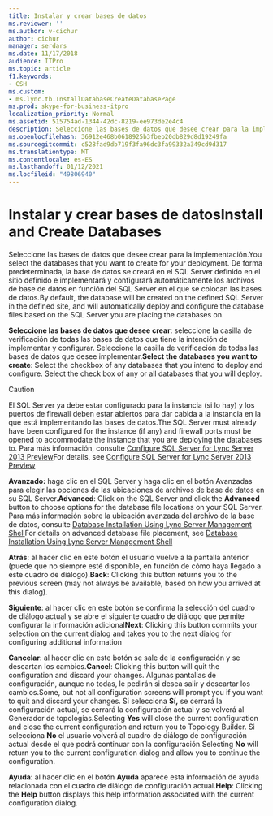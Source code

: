 ```yaml
---
title: Instalar y crear bases de datos
ms.reviewer: ''
ms.author: v-cichur
author: cichur
manager: serdars
ms.date: 11/17/2018
audience: ITPro
ms.topic: article
f1.keywords:
- CSH
ms.custom:
- ms.lync.tb.InstallDatabaseCreateDatabasePage
ms.prod: skype-for-business-itpro
localization_priority: Normal
ms.assetid: 515754ad-1344-42dc-8219-ee973de2e4c4
description: Seleccione las bases de datos que desee crear para la implementación. De forma predeterminada, la base de datos se creará en el SQL Server definido en el sitio definido e implementará y configurará automáticamente los archivos de base de datos en función del SQL Server en el que se colocan las bases de datos.
ms.openlocfilehash: 36912e468b0618925b3fbeb20db829d8d19249fa
ms.sourcegitcommit: c528fad9db719f3fa96dc3fa99332a349cd9d317
ms.translationtype: MT
ms.contentlocale: es-ES
ms.lasthandoff: 01/12/2021
ms.locfileid: "49806940"
---
```

# <a name="install-and-create-databases"></a><span data-ttu-id="eac9c-104">Instalar y crear bases de datos</span><span class="sxs-lookup"><span data-stu-id="eac9c-104">Install and Create Databases</span></span>

<span data-ttu-id="eac9c-105">Seleccione las bases de datos que desee crear para la implementación.</span><span class="sxs-lookup"><span data-stu-id="eac9c-105">You select the databases that you want to create for your deployment.</span></span> <span data-ttu-id="eac9c-106">De forma predeterminada, la base de datos se creará en el SQL Server definido en el sitio definido e implementará y configurará automáticamente los archivos de base de datos en función del SQL Server en el que se colocan las bases de datos.</span><span class="sxs-lookup"><span data-stu-id="eac9c-106">By default, the database will be created on the defined SQL Server in the defined site, and will automatically deploy and configure the database files based on the SQL Server you are placing the databases on.</span></span>

 <span data-ttu-id="eac9c-p103">**Seleccione las bases de datos que desee crear**: seleccione la casilla de verificación de todas las bases de datos que tiene la intención de implementar y configurar. Seleccione la casilla de verificación de todas las bases de datos que desee implementar.</span><span class="sxs-lookup"><span data-stu-id="eac9c-p103">**Select the databases you want to create**: Select the checkbox of any databases that you intend to deploy and configure. Select the check box of any or all databases that you will deploy.</span></span>

> [!CAUTION]
> <span data-ttu-id="eac9c-109">El SQL Server ya debe estar configurado para la instancia (si lo hay) y los puertos de firewall deben estar abiertos para dar cabida a la instancia en la que está implementando las bases de datos.</span><span class="sxs-lookup"><span data-stu-id="eac9c-109">The SQL Server must already have been configured for the instance (if any) and firewall ports must be opened to accommodate the instance that you are deploying the databases to.</span></span> <span data-ttu-id="eac9c-110">Para más información, consulte [Configure SQL Server for Lync Server 2013 Preview](https://technet.microsoft.com/library/375e5cc4-e436-46dc-9b02-5063f35cdcc1.aspx)</span><span class="sxs-lookup"><span data-stu-id="eac9c-110">For details, see [Configure SQL Server for Lync Server 2013 Preview](https://technet.microsoft.com/library/375e5cc4-e436-46dc-9b02-5063f35cdcc1.aspx)</span></span>

 <span data-ttu-id="eac9c-111">**Avanzado:** haga clic en el  SQL Server y haga clic en el botón Avanzadas para elegir las opciones de las ubicaciones de archivos de base de datos en su SQL Server.</span><span class="sxs-lookup"><span data-stu-id="eac9c-111">**Advanced**: Click on the SQL Server and click the **Advanced** button to choose options for the database file locations on your SQL Server.</span></span> <span data-ttu-id="eac9c-112">Para más información sobre la ubicación avanzada del archivo de la base de datos, consulte [Database Installation Using Lync Server Management Shell](https://technet.microsoft.com/library/c90a6449-4dd5-4b18-b21c-ea2c2a64dc3c.aspx)</span><span class="sxs-lookup"><span data-stu-id="eac9c-112">For details on advanced database file placement, see [Database Installation Using Lync Server Management Shell](https://technet.microsoft.com/library/c90a6449-4dd5-4b18-b21c-ea2c2a64dc3c.aspx)</span></span>

 <span data-ttu-id="eac9c-113">**Atrás**: al hacer clic en este botón el usuario vuelve a la pantalla anterior (puede que no siempre esté disponible, en función de cómo haya llegado a este cuadro de diálogo).</span><span class="sxs-lookup"><span data-stu-id="eac9c-113">**Back**: Clicking this button returns you to the previous screen (may not always be available, based on how you arrived at this dialog).</span></span>

 <span data-ttu-id="eac9c-114">**Siguiente**: al hacer clic en este botón se confirma la selección del cuadro de diálogo actual y se abre el siguiente cuadro de diálogo que permite configurar la información adicional</span><span class="sxs-lookup"><span data-stu-id="eac9c-114">**Next**: Clicking this button commits your selection on the current dialog and takes you to the next dialog for configuring additional information</span></span>

 <span data-ttu-id="eac9c-115">**Cancelar**: al hacer clic en este botón se sale de la configuración y se descartan los cambios.</span><span class="sxs-lookup"><span data-stu-id="eac9c-115">**Cancel**: Clicking this button will quit the configuration and discard your changes.</span></span> <span data-ttu-id="eac9c-116">Algunas pantallas de configuración, aunque no todas, le pedirán si desea salir y descartar los cambios.</span><span class="sxs-lookup"><span data-stu-id="eac9c-116">Some, but not all configuration screens will prompt you if you want to quit and discard your changes.</span></span> <span data-ttu-id="eac9c-117">Si selecciona **Sí,** se cerrará la configuración actual, se cerrará la configuración actual y se volverá al Generador de topologías.</span><span class="sxs-lookup"><span data-stu-id="eac9c-117">Selecting **Yes** will close the current configuration and close the current configuration and return you to Topology Builder.</span></span> <span data-ttu-id="eac9c-118">Si selecciona **No** el usuario volverá al cuadro de diálogo de configuración actual desde el que podrá continuar con la configuración.</span><span class="sxs-lookup"><span data-stu-id="eac9c-118">Selecting **No** will return you to the current configuration dialog and allow you to continue the configuration.</span></span>

 <span data-ttu-id="eac9c-119">**Ayuda**: al hacer clic en el botón **Ayuda** aparece esta información de ayuda relacionada con el cuadro de diálogo de configuración actual.</span><span class="sxs-lookup"><span data-stu-id="eac9c-119">**Help**: Clicking the **Help** button displays this help information associated with the current configuration dialog.</span></span>



